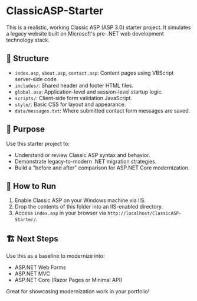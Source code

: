 # ClassicASP-Starter

This is a realistic, working Classic ASP (ASP 3.0) starter project. It simulates a legacy website built on Microsoft's pre-.NET web development technology stack.

## 📂 Structure

- `index.asp`, `about.asp`, `contact.asp`: Content pages using VBScript server-side code.
- `includes/`: Shared header and footer HTML files.
- `global.asa`: Application-level and session-level startup logic.
- `scripts/`: Client-side form validation JavaScript.
- `style/`: Basic CSS for layout and appearance.
- `data/messages.txt`: Where submitted contact form messages are saved.

## 🎯 Purpose

Use this starter project to:
- Understand or review Classic ASP syntax and behavior.
- Demonstrate legacy-to-modern .NET migration strategies.
- Build a "before and after" comparison for ASP.NET Core modernization.

## 🧪 How to Run

1. Enable Classic ASP on your Windows machine via IIS.
2. Drop the contents of this folder into an IIS-enabled directory.
3. Access `index.asp` in your browser via `http://localhost/ClassicASP-Starter/`.

## 🏗️ Next Steps

Use this as a baseline to modernize into:
- ASP.NET Web Forms
- ASP.NET MVC
- ASP.NET Core (Razor Pages or Minimal API)

Great for showcasing modernization work in your portfolio!